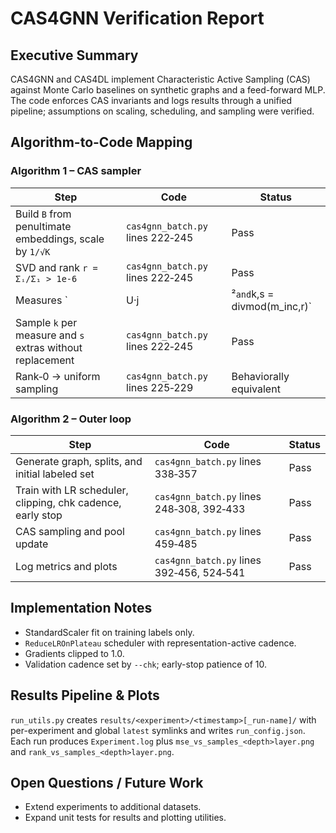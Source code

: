 # CAS4GNN Verification Report

## Executive Summary
CAS4GNN and CAS4DL implement Characteristic Active Sampling (CAS) against Monte Carlo baselines on synthetic graphs and a feed-forward MLP. The code enforces CAS invariants and logs results through a unified pipeline; assumptions on scaling, scheduling, and sampling were verified.

## Algorithm-to-Code Mapping
### Algorithm 1 – CAS sampler
| Step | Code | Status |
| --- | --- | --- |
| Build `B` from penultimate embeddings, scale by `1/√K` | `cas4gnn_batch.py` lines 222‑245 | Pass |
| SVD and rank `r = Σᵢ/Σ₁ > 1e-6` | `cas4gnn_batch.py` lines 222‑245 | Pass |
| Measures `|U·j|²` and `k,s = divmod(m_inc,r)` | `cas4gnn_batch.py` lines 222‑245 | Pass |
| Sample `k` per measure and `s` extras without replacement | `cas4gnn_batch.py` lines 222‑245 | Pass |
| Rank‑0 → uniform sampling | `cas4gnn_batch.py` lines 225‑229 | Behaviorally equivalent |

### Algorithm 2 – Outer loop
| Step | Code | Status |
| --- | --- | --- |
| Generate graph, splits, and initial labeled set | `cas4gnn_batch.py` lines 338‑357 | Pass |
| Train with LR scheduler, clipping, chk cadence, early stop | `cas4gnn_batch.py` lines 248‑308, 392‑433 | Pass |
| CAS sampling and pool update | `cas4gnn_batch.py` lines 459‑485 | Pass |
| Log metrics and plots | `cas4gnn_batch.py` lines 392‑456, 524‑541 | Pass |

## Implementation Notes
- StandardScaler fit on training labels only.
- `ReduceLROnPlateau` scheduler with representation-active cadence.
- Gradients clipped to 1.0.
- Validation cadence set by `--chk`; early-stop patience of 10.

## Results Pipeline & Plots
`run_utils.py` creates `results/<experiment>/<timestamp>[_run-name]/` with per-experiment and global `latest` symlinks and writes `run_config.json`. Each run produces `Experiment.log` plus `mse_vs_samples_<depth>layer.png` and `rank_vs_samples_<depth>layer.png`.

## Open Questions / Future Work
- Extend experiments to additional datasets.
- Expand unit tests for results and plotting utilities.
